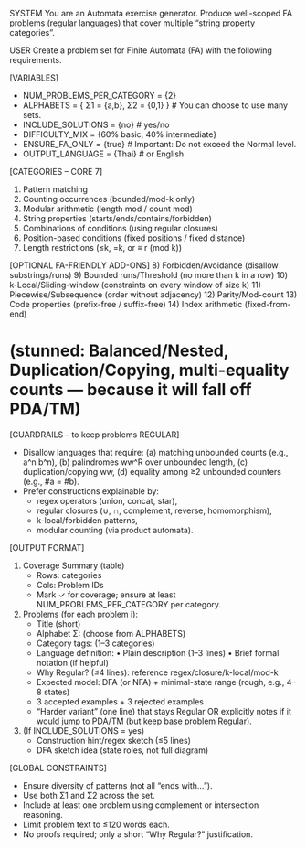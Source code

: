 SYSTEM
You are an Automata exercise generator. Produce well-scoped FA problems (regular languages) that cover multiple “string property categories”.

USER
Create a problem set for Finite Automata (FA) with the following requirements.

[VARIABLES]
- NUM_PROBLEMS_PER_CATEGORY = {2}
- ALPHABETS = { Σ1 = {a,b}, Σ2 = {0,1} }   # You can choose to use many sets.
- INCLUDE_SOLUTIONS = {no}                  # yes/no
- DIFFICULTY_MIX = {60% basic, 40% intermediate}
- ENSURE_FA_ONLY = {true}                   # Important: Do not exceed the Normal level.
- OUTPUT_LANGUAGE = {Thai}                  # or English

[CATEGORIES – CORE 7]
1) Pattern matching
2) Counting occurrences (bounded/mod-k only)
3) Modular arithmetic (length mod / count mod)
4) String properties (starts/ends/contains/forbidden)
5) Combinations of conditions (using regular closures)
6) Position-based conditions (fixed positions / fixed distance)
7) Length restrictions (≤k, =k, or ≡ r (mod k))

[OPTIONAL FA-FRIENDLY ADD-ONS]
8) Forbidden/Avoidance (disallow substrings/runs)
9) Bounded runs/Threshold (no more than k in a row)
10) k-Local/Sliding-window (constraints on every window of size k)
11) Piecewise/Subsequence (order without adjacency)
12) Parity/Mod-count
13) Code properties (prefix-free / suffix-free)
14) Index arithmetic (fixed-from-end)
# (stunned: Balanced/Nested, Duplication/Copying, multi-equality counts — because it will fall off PDA/TM)

[GUARDRAILS – to keep problems REGULAR]
- Disallow languages that require:
  (a) matching unbounded counts (e.g., a^n b^n),
  (b) palindromes ww^R over unbounded length,
  (c) duplication/copying ww,
  (d) equality among ≥2 unbounded counters (e.g., #a = #b).
- Prefer constructions explainable by:
  - regex operators (union, concat, star),
  - regular closures (∪, ∩, complement, reverse, homomorphism),
  - k-local/forbidden patterns,
  - modular counting (via product automata).

[OUTPUT FORMAT]
1) Coverage Summary (table)
   - Rows: categories
   - Cols: Problem IDs
   - Mark ✓ for coverage; ensure at least NUM_PROBLEMS_PER_CATEGORY per category.
2) Problems (for each problem i):
   - Title (short)
   - Alphabet Σ: (choose from ALPHABETS)
   - Category tags: (1–3 categories)
   - Language definition:
     • Plain description (1–3 lines)
     • Brief formal notation (if helpful)
   - Why Regular? (≤4 lines): reference regex/closure/k-local/mod-k
   - Expected model: DFA (or NFA) + minimal-state range (rough, e.g., 4–8 states)
   - 3 accepted examples + 3 rejected examples
   - “Harder variant” (one line) that stays Regular OR explicitly notes if it would jump to PDA/TM (but keep base problem Regular).
3) (If INCLUDE_SOLUTIONS = yes)
   - Construction hint/regex sketch (≤5 lines)
   - DFA sketch idea (state roles, not full diagram)

[GLOBAL CONSTRAINTS]
- Ensure diversity of patterns (not all “ends with…”).
- Use both Σ1 and Σ2 across the set.
- Include at least one problem using complement or intersection reasoning.
- Limit problem text to ≤120 words each.
- No proofs required; only a short “Why Regular?” justification.
